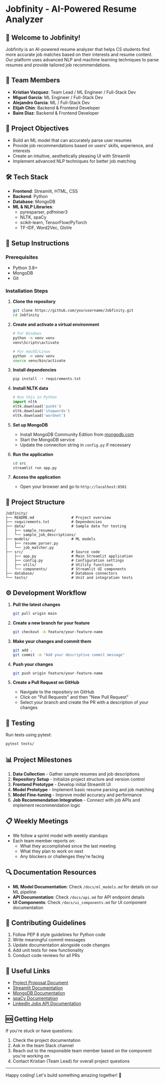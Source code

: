# Jobfinity - AI-Powered Resume Analyzer

## 🚀 Welcome to Jobfinity!

Jobfinity is an AI-powered resume analyzer that helps CS students find more accurate job matches based on their interests and resume content. Our platform uses advanced NLP and machine learning techniques to parse resumes and provide tailored job recommendations.

## 👥 Team Members

- **Kristian Vazquez**: Team Lead / ML Engineer / Full-Stack Dev
- **Miguel Garcia**: ML Engineer / Full-Stack Dev
- **Alejandro Garcia**: ML / Full-Stack Dev
- **Elijah Chin**: Backend & Frontend Developer
- **Baire Diaz**: Backend & Frontend Developer

## 🎯 Project Objectives

- Build an ML model that can accurately parse user resumes
- Provide job recommendations based on users' skills, experience, and interests
- Create an intuitive, aesthetically pleasing UI with Streamlit
- Implement advanced NLP techniques for better job matching

## 🛠️ Tech Stack

- **Frontend**: Streamlit, HTML, CSS
- **Backend**: Python
- **Database**: MongoDB
- **ML & NLP Libraries**: 
  - pyresparser, pdfminer3
  - NLTK, spaCy
  - scikit-learn, TensorFlow/PyTorch
  - TF-IDF, Word2Vec, GloVe

## 🔧 Setup Instructions

### Prerequisites
- Python 3.8+
- MongoDB
- Git

### Installation Steps

1. **Clone the repository**
   ```bash
   git clone https://github.com/yourusername/Jobfinity.git
   cd Jobfinity
   ```

2. **Create and activate a virtual environment**
   ```bash
   # For Windows
   python -m venv venv
   venv\Scripts\activate
   
   # For macOS/Linux
   python -m venv venv
   source venv/bin/activate
   ```

3. **Install dependencies**
   ```bash
   pip install -r requirements.txt
   ```

4. **Install NLTK data**
   ```python
   # Run this in Python
   import nltk
   nltk.download('punkt')
   nltk.download('stopwords')
   nltk.download('wordnet')
   ```

5. **Set up MongoDB**
   - Install MongoDB Community Edition from [mongodb.com](https://www.mongodb.com/try/download/community)
   - Start the MongoDB service
   - Update the connection string in `config.py` if necessary

6. **Run the application**
   ```bash
   cd src
   streamlit run app.py
   ```

7. **Access the application**
   - Open your browser and go to `http://localhost:8501`

## 📁 Project Structure

```
Jobfinity/
├── README.md                 # Project overview
├── requirements.txt          # Dependencies
├── data/                     # Sample data for testing
│   ├── sample_resumes/
│   └── sample_job_descriptions/
├── models/                   # ML models
│   ├── resume_parser.py
│   └── job_matcher.py
├── src/                      # Source code
│   ├── app.py                # Main Streamlit application
│   ├── config.py             # Configuration settings
│   ├── utils/                # Utility functions
│   └── components/           # Streamlit UI components
├── database/                 # Database connectors
└── tests/                    # Unit and integration tests
```

## ⚙️ Development Workflow

1. **Pull the latest changes**
   ```bash
   git pull origin main
   ```

2. **Create a new branch for your feature**
   ```bash
   git checkout -b feature/your-feature-name
   ```

3. **Make your changes and commit them**
   ```bash
   git add .
   git commit -m "Add your descriptive commit message"
   ```

4. **Push your changes**
   ```bash
   git push origin feature/your-feature-name
   ```

5. **Create a Pull Request on GitHub**
   - Navigate to the repository on GitHub
   - Click on "Pull Requests" and then "New Pull Request"
   - Select your branch and create the PR with a description of your changes

## 🧪 Testing

Run tests using pytest:
```bash
pytest tests/
```

## 📊 Project Milestones

1. **Data Collection** - Gather sample resumes and job descriptions
2. **Repository Setup** - Initialize project structure and version control
3. **Frontend Prototype** - Develop initial Streamlit UI
4. **Model Prototype** - Implement basic resume parsing and job matching
5. **Model Fine-tuning** - Improve model accuracy and performance
6. **Job Recommendation Integration** - Connect with job APIs and implement recommendation logic

## 📋 Weekly Meetings

- We follow a sprint model with weekly standups
- Each team member reports on:
  - What they accomplished since the last meeting
  - What they plan to work on next
  - Any blockers or challenges they're facing

## 🔍 Documentation Resources

- **ML Model Documentation**: Check `/docs/ml_models.md` for details on our ML pipeline
- **API Documentation**: Check `/docs/api.md` for API endpoint details
- **UI Components**: Check `/docs/ui_components.md` for UI component documentation

## 🤝 Contributing Guidelines

1. Follow PEP 8 style guidelines for Python code
2. Write meaningful commit messages
3. Update documentation alongside code changes
4. Add unit tests for new functionality
5. Conduct code reviews for all PRs

## 🔗 Useful Links

- [Project Proposal Document](docs/proposal.pdf)
- [Streamlit Documentation](https://docs.streamlit.io/)
- [MongoDB Documentation](https://docs.mongodb.com/)
- [spaCy Documentation](https://spacy.io/usage)
- [LinkedIn Jobs API Documentation](https://developer.linkedin.com/docs/jobs-api)

## 🆘 Getting Help

If you're stuck or have questions:
1. Check the project documentation
2. Ask in the team Slack channel
3. Reach out to the responsible team member based on the component you're working on
4. Contact Kristian (Team Lead) for overall project questions

---

Happy coding! Let's build something amazing together! 🚀
